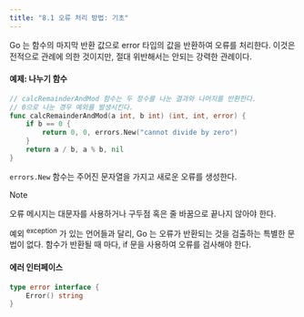 ```yaml
---
title: "8.1 오류 처리 방법: 기초"
---
```


Go 는 함수의 마지막 반환 값으로 error 타입의 값을 반환하여 오류를 처리한다.
이것은 전적으로 관례에 의한 것이지만, 절대 위반해서는 안되는 강력한 관례이다.

#### 예제: 나누기 함수

```go
// calcRemainderAndMod 함수는 두 정수를 나눈 결과와 나머지를 반환한다.
// 0으로 나눈 경우 예외를 발생시킨다.
func calcRemainderAndMod(a int, b int) (int, int, error) {
	if b == 0 {
		return 0, 0, errors.New("cannot divide by zero")
	}
	return a / b, a % b, nil
}
```

`errors.New` 함수는 주어진 문자열을 가지고 새로운 오류를 생성한다.

> [!NOTE] 
> 오류 메시지는 대문자를 사용하거나 구두점 혹은 줄 바꿈으로 끝나지 않아야 한다.
 
예외 <sup>exception</sup> 가 있는 언어들과 달리, Go 는 오류가 반환되는 것을 검출하는 특별한 문법이 없다.
함수가 반환될 때 마다, if 문을 사용하여 오류를 검사해야 한다.

#### 에러 인터페이스

```go
type error interface {
    Error() string
}
```